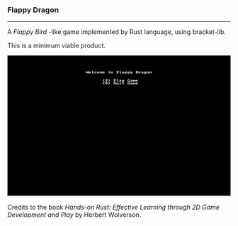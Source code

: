 ### Flappy Dragon

----

A *Flappy Bird* -like game implemented by Rust language, using bracket-lib.

This is a minimum viable product.

[![Demonstration video](https://github.com/ZichengLiang/flappy_dragon/blob/master/Thumbnail.png)](https://github.com/ZichengLiang/flappy_dragon/blob/master/Flappy_Dragon.mov)


Credits to the book *Hands-on Rust: Effective Learning through 2D Game Development and Play* by Herbert Wolverson.
